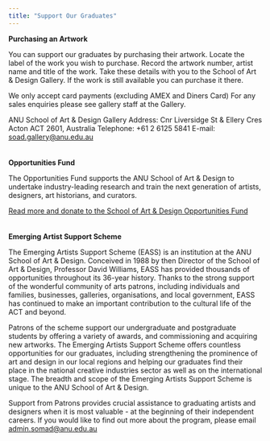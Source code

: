 ```yaml
---
title: "Support Our Graduates"
---
```


**__Purchasing an Artwork__** 

You can support our graduates by purchasing their artwork. 
Locate the label of the work you wish to purchase. Record the artwork number, artist name and title of the work.
Take these details with you to the School of Art & Design Gallery. 
If the work is still available you can purchase it there.

We only accept card payments (excluding AMEX and Diners Card)
For any sales enquiries please see gallery staff at the Gallery.

ANU School of Art & Design Gallery
Address: Cnr Liversidge St & Ellery Cres Acton ACT 2601, Australia 
Telephone: +61 2 6125 5841
E-mail: [soad.gallery@anu.edu.au](mailto:soad.gallery@anu.edu.au)
\
\
\
**__Opportunities Fund__**

The Opportunities Fund supports the ANU School of Art & Design to undertake industry-leading research and train the next generation of artists, designers, art historians, and curators.

[Read more and donate to the School of Art & Design Opportunities Fund](https://www.anu.edu.au/giving/support-us/transforming-our-world/the-school-of-art-design-opportunities-fund)
\
\
\
**__Emerging Artist Support Scheme__**

The Emerging Artists Support Scheme (EASS) is an institution at the ANU School of Art & Design. Conceived in 1988 by then Director of the School of Art & Design, Professor David Williams, EASS has provided thousands of opportunities throughout its 36-year history. Thanks to the strong support of the wonderful community of arts patrons, including individuals and families, businesses, galleries, organisations, and local government, EASS has continued to make an important contribution to the cultural life of the ACT and beyond.
 
Patrons of the scheme support our undergraduate and postgraduate students by offering a variety of awards, and commissioning and acquiring new artworks.  The Emerging Artists Support Scheme offers countless opportunities for our graduates, including strengthening the prominence of art and design in our local regions and helping our graduates find their place in the national creative industries sector as well as on the international stage. The breadth and scope of the Emerging Artists Support Scheme is unique to the ANU School of Art & Design. 

Support from Patrons provides crucial assistance to graduating artists and designers when it is most valuable - at the beginning of their independent careers.  If you would like to find out more about the program, please email [admin.somad@anu.edu.au](mailto:admin.somad@anu.edu.au)
